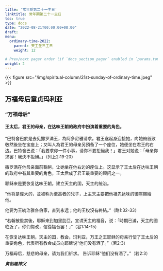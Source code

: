 ```yaml
---
title: '常年期第二十一主日'
linktitle: 常年期第二十一主日
toc: true
type: docs
date: "2022-08-21T00:00:00+08:00"
draft:
menu:
  ordinary-time-2022:
    parent: 天主圣三主日
    weight: 12

# Prev/next pager order (if `docs_section_pager` enabled in `params.toml`)
weight: 2
---
```


{{< figure src="/img/spiritual-column/21st-sunday-of-ordinary-time.jpeg" >}}

## 万福母后童贞玛利亚

### “万福母后”

#### 王太后，君王的母亲，在达味王朝的政府中扮演着重要的角色。

“巴特舍巴於是去见撒罗滿王，為阿多尼雅请求。君王遂起身迎接她，向她俯首致敬然後坐在宝座上；又叫人為君王的母亲另預备了一个座位，她便坐在君王的右边。巴特舍巴说：「我要求你一件小事，请你不要拒絕我！」君王对她说：「母亲你求罢！我決不拒絕。」（列上2:19-20）

撒罗满在他母亲面前鞠躬，让她坐在他右边的座位上。这显示了王太后在达味王朝的政府中有其重要的角色。王太后成了君王最重要的顾问之一。

耶稣来是要恢复达味王朝，建立天主的囯，天主的统治。

“他将是偉大的，並被称为至高者的兒子，上主天主要把他祖先达味的御座赐給他。

他要为王統治雅各伯家，直到永远；他的王权沒有終結。”（路1:32-33）

“若翰被監禁後，耶稣來到加里肋亞，宣讲天主的福音，说：「時期已滿，天主的國临近了，你们悔改，信從福音罢！」”（谷1:14-15）

在恢复达味王朝，天主的囯，教会，玛利亚，万王之王耶稣的母亲行使了王太后的重要角色，代表所有教会成员向耶稣说“他们没有酒了。”（若2:3）

万福母后，慈悲的母亲，请为我们祈求。
告诉耶稣“他们没有酒了。”（若2:3）


___黄柄隆神父___
